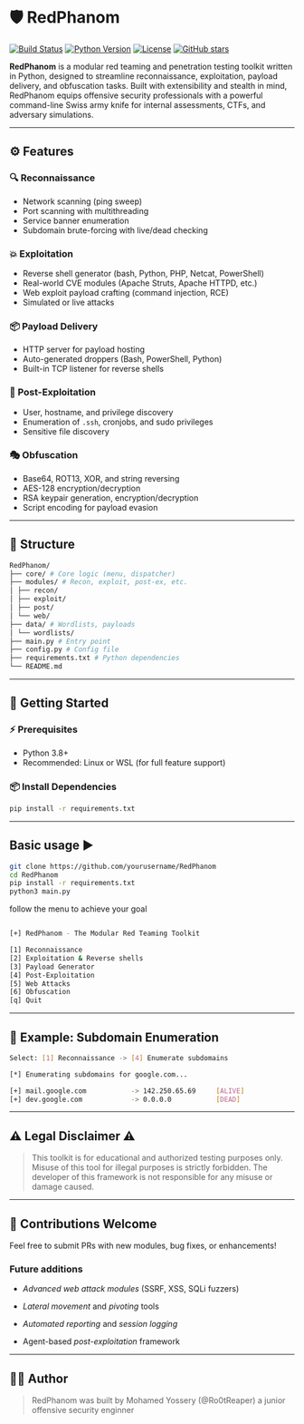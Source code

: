 # 🛡️ RedPhanom

[![Build Status](https://img.shields.io/github/actions/workflow/status/Ro0tReaper/RedPhanom/python.yml?branch=main&style=flat-square)](https://github.com/Ro0tReaper/RedPhanom/actions)
[![Python Version](https://img.shields.io/badge/python-3.8%2B-blue?style=flat-square)](https://www.python.org/downloads/)
[![License](https://img.shields.io/github/license/Ro0tReaper/RedPhanom?style=flat-square)](LICENSE)
[![GitHub stars](https://img.shields.io/github/stars/Ro0tReaper/RedPhanom?style=flat-square)](https://github.com/Ro0tReaper/RedPhanom/stargazers)




**RedPhanom** is a modular red teaming and penetration testing toolkit written in Python, designed to streamline reconnaissance, exploitation, payload delivery, and obfuscation tasks. Built with extensibility and stealth in mind, RedPhanom equips offensive security professionals with a powerful command-line Swiss army knife for internal assessments, CTFs, and adversary simulations.

---

## ⚙️ Features

### 🔍 Reconnaissance
- Network scanning (ping sweep)
- Port scanning with multithreading
- Service banner enumeration
- Subdomain brute-forcing with live/dead checking

### 💥 Exploitation
- Reverse shell generator (bash, Python, PHP, Netcat, PowerShell)
- Real-world CVE modules (Apache Struts, Apache HTTPD, etc.)
- Web exploit payload crafting (command injection, RCE)
- Simulated or live attacks

### 📦 Payload Delivery
- HTTP server for payload hosting
- Auto-generated droppers (Bash, PowerShell, Python)
- Built-in TCP listener for reverse shells

### 🧠 Post-Exploitation
- User, hostname, and privilege discovery
- Enumeration of `.ssh`, cronjobs, and sudo privileges
- Sensitive file discovery

### 🎭 Obfuscation
- Base64, ROT13, XOR, and string reversing
- AES-128 encryption/decryption
- RSA keypair generation, encryption/decryption
- Script encoding for payload evasion

---

## 🧱 Structure

```bash
RedPhanom/
├── core/ # Core logic (menu, dispatcher)
├── modules/ # Recon, exploit, post-ex, etc.
│ ├── recon/
│ ├── exploit/
│ ├── post/
│ └── web/
├── data/ # Wordlists, payloads
│ └── wordlists/
├── main.py # Entry point
├── config.py # Config file
├── requirements.txt # Python dependencies
└── README.md
```
---

## 🚀 Getting Started

### ⚡ Prerequisites

- Python 3.8+
- Recommended: Linux or WSL (for full feature support)

### 📦 Install Dependencies

```bash
pip install -r requirements.txt
```
---
## Basic usage ▶️

```bash
git clone https://github.com/yourusername/RedPhanom
cd RedPhanom
pip install -r requirements.txt
python3 main.py
```

follow the menu to achieve your goal

```bash

[+] RedPhanom - The Modular Red Teaming Toolkit

[1] Reconnaissance
[2] Exploitation & Reverse shells
[3] Payload Generator
[4] Post-Exploitation
[5] Web Attacks
[6] Obfuscation
[q] Quit
```
---
## 📎 Example: Subdomain Enumeration

```bash
Select: [1] Reconnaissance -> [4] Enumerate subdomains

[*] Enumerating subdomains for google.com...

[+] mail.google.com           -> 142.250.65.69     [ALIVE]
[+] dev.google.com            -> 0.0.0.0           [DEAD]
```

---
## ⚠️ Legal Disclaimer ⚠️
> This toolkit is for educational and authorized testing purposes only. Misuse of this tool for illegal purposes is strictly forbidden. The developer of this framework is not responsible for any misuse or damage caused.

---
## 🤝 Contributions Welcome
Feel free to submit PRs with new modules, bug fixes, or enhancements!

### Future additions
 - *Advanced web attack modules* (SSRF, XSS, SQLi fuzzers)

 - *Lateral movement* and *pivoting* tools

 - *Automated reporting* and *session logging*

 - Agent-based *post-exploitation* framework

---

## 👨‍💻 Author
>RedPhanom was built by Mohamed Yossery (@Ro0tReaper) a junior offensive security enginner
